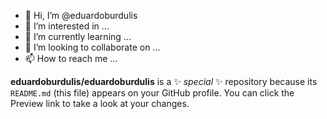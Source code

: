- 👋 Hi, I’m @eduardoburdulis
- 👀 I’m interested in ...
- 🌱 I’m currently learning ...
- 💞️ I’m looking to collaborate on ...
- 📫 How to reach me ...


**eduardoburdulis/eduardoburdulis** is a ✨ _special_ ✨ repository because its `README.md` (this file) appears on your GitHub profile.
You can click the Preview link to take a look at your changes.

